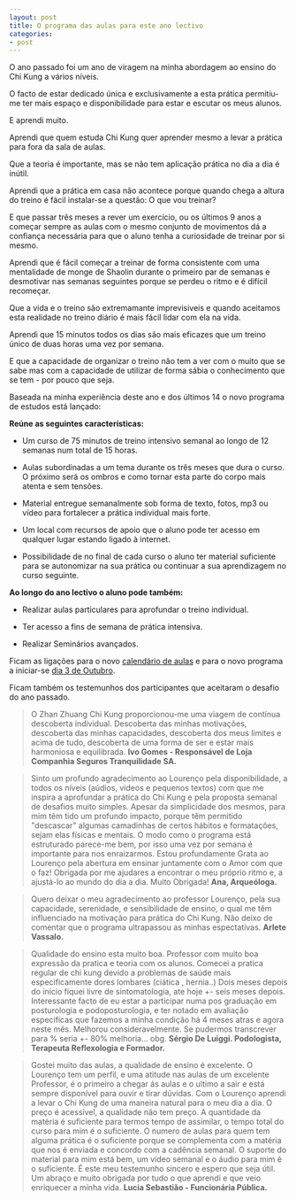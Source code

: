 ```yaml
---
layout: post
title: O programa das aulas para este ano lectivo
categories:
- post
---
```


O ano passado foi um ano de viragem na minha abordagem ao ensino do Chi Kung a vários níveis.

O facto de estar dedicado única e exclusivamente a esta prática permitiu-me ter mais espaço e disponibilidade para estar e escutar os meus alunos.

E aprendi muito. 

Aprendi que quem estuda Chi Kung quer aprender mesmo a levar a prática para fora da sala de aulas.

Que a teoria é importante, mas se não tem aplicação prática no dia a dia é inútil. 

Aprendi que a prática em casa não acontece porque quando chega a altura do treino é fácil instalar-se a questão: O que vou treinar?

E que passar três meses a rever um exercício, ou os últimos 9 anos a começar sempre as aulas com o mesmo conjunto de movimentos dá a confiança necessária para que o aluno tenha a curiosidade de treinar por si mesmo. 

Aprendi que é fácil começar a treinar de forma consistente com uma mentalidade de monge de Shaolin durante o primeiro par de semanas e desmotivar nas semanas seguintes porque se perdeu o ritmo e é difícil recomeçar.

Que a vida e o treino são extremamante imprevisiveis e quando aceitamos esta realidade no treino diário é mais fácil lidar com ela na vida. 

Aprendi que 15 minutos todos os dias são mais eficazes que um treino único de duas horas uma vez por semana. 

E que a capacidade de organizar o treino não tem a ver com o muito que se sabe mas com a capacidade de utilizar de forma sábia o conhecimento que se tem - por pouco que seja. 

Baseada na minha experiência deste ano e dos últimos 14 o novo programa de estudos está lançado:

**Reúne as seguintes características:**

+  Um curso de 75 minutos de treino intensivo semanal ao longo de 12 semanas num total de 15 horas. 

+  Aulas subordinadas a um tema durante os três meses que dura o curso. O próximo será os ombros e como tornar esta parte do corpo mais atenta e sem tensões. 

+  Material entregue semanalmente sob forma de texto, fotos, mp3 ou vídeo para fortalecer a prática individual mais forte. 

+   Um local com recursos de apoio que o aluno pode ter acesso em qualquer lugar estando ligado à internet. 

+   Possibilidade de no final de cada curso o aluno ter material suficiente para se autonomizar na sua prática ou continuar a sua aprendizagem no curso seguinte.

**Ao longo do ano lectivo o aluno pode também:**

+  Realizar aulas particulares para aprofundar o treino individual.

+  Ter acesso a fins de semana de prática intensiva.

+  Realizar Seminários avançados.


Ficam as ligações para o novo [calendário de aulas](http://devagar.org/aulas.html) e para o novo programa a iniciar-se [dia 3 de Outubro](http://devagar.org/regulares.html). 

Ficam também os testemunhos dos participantes que aceitaram o desafio do ano passado. 

>O Zhan Zhuang Chi Kung proporcionou-me uma viagem de contínua descoberta individual. Descoberta das minhas motivações, descoberta das minhas capacidades, descoberta dos meus limites e acima de tudo, descoberta de uma forma de ser e estar mais harmoniosa e equilibrada.
>**Ivo Gomes - Responsável de Loja Companhia Seguros Tranquilidade SA.**

>Sinto um profundo agradecimento ao Lourenço pela disponibilidade, a todos os níveis (aúdios, videos e pequenos textos) com que me inspira a aprofundar a prática do Chi Kung e pela proposta semanal de desafios muito simples. Apesar da simplicidade dos mesmos, para mim têm tido um profundo impacto, porque têm permitido "descascar" algumas camadinhas de certos hábitos e formatações, sejam elas físicas e mentais. O modo como o programa está estruturado parece-me bem, por isso uma vez por semana é importante para nos enraizarmos. Estou profundamente Grata ao Lourenço pela abertura em ensinar juntamente com o Amor com que o faz! Obrigada por me ajudares a encontrar o meu próprio ritmo e, a ajustá-lo ao mundo do dia a dia. Muito Obrigada!
>**Ana, Arqueóloga.**

>Quero deixar o meu agradecimento ao professor Lourenço, pela sua capacidade, serenidade, e sensibilidade de ensino, o qual me têm influenciado na motivação para prática do Chi Kung. Não deixo de comentar que o programa ultrapassou as minhas espectativas. 
>**Arlete Vassalo.**

>Qualidade do ensino esta muito boa. Professor com muito boa expressão da pratica e teoria com os alunos. Comecei a pratica regular de chi kung devido a problemas de saúde mais especificamente dores lombares (ciática , hernia..) Dois meses depois do início fiquei livre de sintomatologia, ate hoje +- seis meses depois. Interessante facto de eu estar a participar numa pos graduação em posturologia e podoposturologia, e ter notado em avaliação especificas que fazemos a minha condição há 4 meses atras e agora neste mês. Melhorou consideravelmente. Se pudermos transcrever para % seria +- 80% melhoria... obg.
>**Sérgio De Luiggi. Podologista, Terapeuta Reflexologia e Formador.**

>Gostei muito das aulas, a qualidade de ensino é excelente. O Lourenço tem um perfil, e uma atitude nas aulas de um excelente Professor, é o primeiro a chegar ás aulas e o ultimo a sair e está sempre disponível para ouvir e tirar dúvidas. Com o Lourenço aprendi a levar o Chi Kung de uma maneira natural para o meu dia a dia. O preço é acessível, a qualidade não tem preço. A quantidade da matéria é suficiente para termos tempo de assimilar, o tempo total do curso para mim é o suficiente. O numero de aulas para quem tem alguma prática é o suficiente porque se complementa com a matéria que nos é enviada e concordo com a cadência semanal. O suporte do material para mim está bem, um vídeo semanal e o áudio para mim é o suficiente. É este meu testemunho sincero e espero que seja útil. Um abraço e muito obrigada por tudo o que aprendi e que veio enriquecer a minha vida.
>**Lucia Sebastião - Funcionária Pública.**

 
